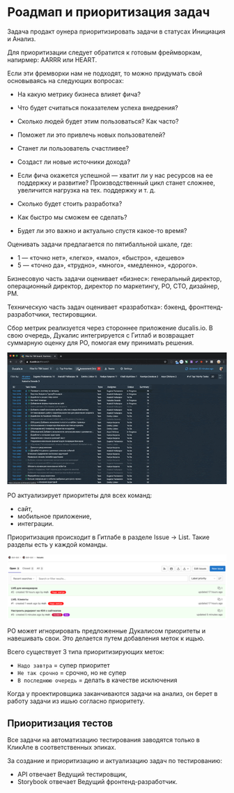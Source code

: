 # Роадмап и приоритизация задач

Задача продакт оунера приоритизировать задачи в статусах Инициация и Анализ.

Для приоритизации следует обратится к готовым фреймворкам, напирмер: AARRR или HEART.

Если эти фремворки нам не подходят, то можно придумать свой основываясь на следующих вопросах:

- На какую метрику бизнеса влияет фича?

- Что будет считаться показателем успеха внедрения?

- Сколько людей будет этим пользоваться? Как часто?

- Поможет ли это привлечь новых пользователей?

- Станет ли пользователь счастливее?

- Создаст ли новые источники дохода?

- Если фича окажется успешной — хватит ли у нас ресурсов на ее поддержку и развитие? Производственный цикл станет сложнее, увеличится нагрузка на тех. поддержку и т. д.

- Cколько будет стоить разработка?

- Как быстро мы сможем ее сделать?

- Будет ли это важно и актуально спустя какое-то время?

Оценивать задачи предлагается по пятибалльной шкале, где:
- 1 — «точно нет», «легко», «мало», «быстро», «дешево»
- 5 — «точно да», «трудно», «много», «медленно», «дорого».

Бизнесовую часть задачи оценивает «бизнес»: генеральный директор, операционный директор, директор по маркетингу, PO, CTO, дизайнер, PM. 

Техническую часть задач оценивает «разработка»: бэкенд, фронттенд-разработчики, тестировщики.

Сбор метрик реализуется через стороннее приложение ducalis.io. В свою очередь, Дукалис интегрируется с Гитлаб и возвращает суммарную оценку для PO, помогая ему принимать решения.

![](pic/ducalis.gif)

PO актуализирует приоритеты для всех команд:
- сайт,
- мобильное приложение,
- интеграции.

Приоритизация происходит в Гитлабе в разделе Issue → List. Такие разделы есть у каждой команды.

![](pic/priority.png)

PO может игнорировать предложенные Дукалисом приоритеты и навешивать свои. Это делается путем добавления меток к ищью.

Всего существует 3 типа приоритизирующих меток:
   - `Надо завтра` = супер приоритет
   - `Не так срочно` = срочно, но не супер
   - `В последнюю очередь` = делать в качестве исключения

Когда у проектировщика заканчиваются задачи на анализ, он берет в работу задачи из ишью согласно приоритету.

## Приоритизация тестов
Все задачи на автоматизацию тестирования заводятся только в КликАпе в соответственных эпиках. 

За создание и приоритизацию и актуализацию задач по тестированию:
- API отвечает Ведущий тестировщик,
- Storybook отвечает Ведущий фронтенд-разработчик.
